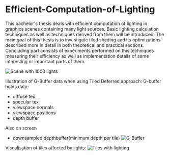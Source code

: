 Efficient-Computation-of-Lighting
=================================

This bachelor's thesis deals with efficient computation of lighting in graphics scenes containing many light sources. Basic lighting calculation techniques as well as techniques derived from them will be introduced. The main goal of this thesis is to investigate tiled shading and its optimizations described more in detail in both theoretical and practical sections. Concluding part consists of experiments performed on this techniques measuring their efficiency as well as implementation details of some interesting or important parts of them.


![Scene with 1000 lights](http://i.imgur.com/mkLe29u.jpg)

Illustration of G-Buffer data when using Tiled Deferred approach:
G-buffer holds data:
* diffuse tex
* specular tex
* viewspace normals
* viewspace positions
* depth buffer

Also on screen
* downsampled depthbuffer(minimum depth per tile)
![G-Buffer](http://i.imgur.com/GqGLjOL.jpg)

Visualisation of tiles affected by lights:
![Tiles with lighting](http://i.imgur.com/FHdD3U0.png)
